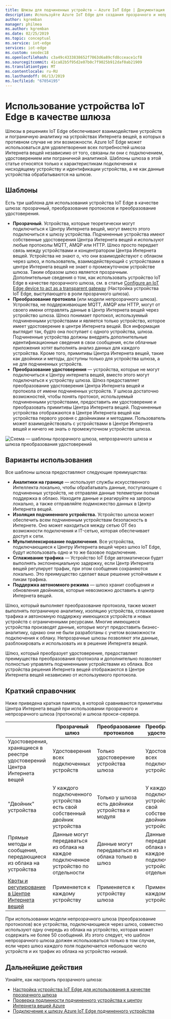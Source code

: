 ```yaml
---
title: Шлюзы для подчиненных устройств — Azure IoT Edge | Документация Майкрософт
description: Используйте Azure IoT Edge для создания прозрачного и непрозрачного устройства-шлюза или устройства-шлюза прокси-сервера, который отправляет данные из нескольких подчиненных устройств в облако или обрабатывает их локально.
author: kgremban
manager: philmea
ms.author: kgremban
ms.date: 02/25/2019
ms.topic: conceptual
ms.service: iot-edge
services: iot-edge
ms.custom: seodec18
ms.openlocfilehash: c3a49c4333838652f7063d6a89cfd8cceace1cf8
ms.sourcegitcommit: 41ca82b5f95d2e07b0c7f9025b912daf0ab21909
ms.translationtype: MT
ms.contentlocale: ru-RU
ms.lasthandoff: 06/13/2019
ms.locfileid: "67054195"
---
```

# <a name="how-an-iot-edge-device-can-be-used-as-a-gateway"></a>Использование устройства IoT Edge в качестве шлюза

Шлюзы в решениях IoT Edge обеспечивают взаимодействие устройств и пограничную аналитику на устройствах Интернета вещей, в которых в противном случае не эти возможности. Azure IoT Edge может использоваться для удовлетворения всех потребностей шлюза Интернета вещей независимо от того, связаны ли они с подключением, удостоверением или пограничной аналитикой. Шаблоны шлюза в этой статье относятся только к характеристикам подключения к нисходящему устройству и идентификации устройства, а не как данные устройства обрабатываются на шлюзе.

## <a name="patterns"></a>Шаблоны

Есть три шаблона для использования устройства IoT Edge в качестве шлюза: прозрачный, преобразование протоколов и преобразование удостоверения.
* **Прозрачный**. Устройства, которые теоретически могут подключиться к Центру Интернета вещей, могут вместо этого подключиться к шлюзу устройства. Подчиненные устройства имеют собственные удостоверения Центра Интернета вещей и используют любые протоколы MQTT, AMQP или HTTP. Шлюз просто передает связь между устройствами и концентратором Центра Интернета вещей. Устройства не знают о, что они взаимодействуют с облаком через шлюз, и пользователь, взаимодействующий с устройствами в центре Интернета вещей не знает о промежуточном устройстве шлюза. Таким образом шлюз является прозрачным. Дополнительные сведения о том, как использовать устройство IoT Edge в качестве прозрачного шлюза, см. в статье [Configure an IoT Edge device to act as a transparent gateway](how-to-create-transparent-gateway.md) (Настройка устройства IoT Edge, выступающего в роли прозрачного шлюза).
* **Преобразование протокола** (или модели непрозрачного шлюза). Устройства, не поддерживающие MQTT, AMQP или HTTP, могут от своего имени отправлять данные в Центр Интернета вещей через устройство шлюза. Шлюз понимает протокол, используемый подчиненными устройствами и является только устройство, которое имеет удостоверение в центре Интернета вещей. Вся информация выглядит так, будто она поступает с одного устройства, шлюза. Подчиненные устройства должны внедрять дополнительные идентификационные сведения в свои сообщения, если облачные приложения хотят выполнять анализ данных для каждого устройства. Кроме того, примитивы Центра Интернета вещей, такие как двойники и методы, доступны только для устройства шлюза, а не для подчиненных устройств.
* **Преобразование удостоверения** — устройства, которые не могут подключиться к Центру интернета вещей, вместо этого могут подключаться к устройству шлюза. Шлюз предоставляет преобразование удостоверения Центра Интернета вещей и протокола от имени подчиненных устройств. У шлюза достаточно возможностей, чтобы понять протокол, используемый подчиненными устройствами, предоставить им удостоверение и преобразовать примитивы Центра Интернета вещей. Подчиненные устройства отображаются в Центре Интернета вещей как устройства первого уровня с двойниками и методами. Пользователь может взаимодействовать с устройствами в Центре Интернета вещей и ничего не знать о промежуточном устройстве шлюза.

![Схема — шаблоны прозрачного шлюза, непрозрачного шлюза и шлюза преобразования удостоверений](./media/iot-edge-as-gateway/edge-as-gateway.png)

## <a name="use-cases"></a>Варианты использования
Все шаблоны шлюза предоставляют следующие преимущества:
* **Аналитики на границе** — использует службы искусственного Интеллекта локально, чтобы обрабатывать данные, поступающие с подчиненных устройств, не отправляя данные телеметрии полная поддержка в облако. Находите данные и реагируйте на запросы локально, а также отправляйте подмножество данных в Центр Интернета вещей. 
* **Изоляция подчиненного устройства.** Устройство шлюза может обеспечить всем подчиненным устройствам безопасность в Интернете. Оно может находиться между сетью OT без возможности подключения и IT-сетью, которая обеспечивает доступ к сети. 
* **Мультиплексирование подключения**. Все устройства, подключающиеся к Центру Интернета вещей через шлюз IoT Edge, будут использовать одно и то же базовое подключение.
* **Сглаживание трафика** — Устройство IoT Edge автоматически будет выполнять экспоненциальную задержку, если Центр Интернета вещей регулирует трафик, при этом сообщения сохраняются локально. Это преимущество сделает ваше решение устойчивым к пикам трафика.
* **Поддержка автономного режима** — шлюз хранит сообщения и обновления двойников, которые невозможно доставить в центр Интернета вещей.

Шлюз, который выполняет преобразование протокола, также может выполнять пограничную аналитику, изоляцию устройства, сглаживание трафика и автономную поддержку имеющихся устройств и новых устройств с ограниченными ресурсами. Многие имеющиеся устройства производят данные, которые могут предоставить бизнес-аналитику, однако они не были разработаны с учетом возможности подключения к облаку. Непрозрачные шлюзы позволяют эти данные, разблокировать и использовать их в решение Интернета вещей.

Шлюз, который преобразует удостоверение, предоставляет преимущества преобразования протокола и дополнительно позволяет полностью управлять подчиненными устройствами из облака. Все устройства решения Интернета вещей отображаются в Центре Интернета вещей независимо от используемого протокола.

## <a name="cheat-sheet"></a>Краткий справочник
Ниже приведена краткая памятка, в которой сравниваются примитивы Центра Интернета вещей при использовании прозрачного и непрозрачного шлюза (протокола) и шлюза прокси-сервера.

| &nbsp; | Прозрачный шлюз | Преобразование протоколов | Преобразование удостоверения |
|--------|-------------|--------|--------|
| Удостоверения, хранящиеся в реестре удостоверений Центра Интернета вещей | Удостоверения всех подключенных устройств | Только удостоверение устройства шлюза | Удостоверения всех подключенных устройств |
| "Двойник" устройства | У каждого подключенного устройства есть свой собственный двойник устройства | Только у шлюза есть двойники устройства и модуля | У каждого подключенного устройства есть свой собственный двойник устройства |
| Прямые методы и сообщения, передающиеся из облака на устройства | Данные могут передаваться из облака на каждое подключенное устройство по отдельности | Данные могут передаваться из облака только в шлюз | Данные могут передаваться из облака на каждое подключенное устройство по отдельности |
| [Квоты и регулирование в Центре Интернета вещей](../iot-hub/iot-hub-devguide-quotas-throttling.md) | Применяется к каждому устройству | Применяется к устройству шлюза | Применяется к каждому устройству |

При использовании модели непрозрачного шлюза (преобразование протоколов) все устройства, подключающиеся через шлюз, совместно используют одну очередь из облака на устройство, которая может содержать не более 50 сообщений. Из этого следует, что шаблон непрозрачного шлюза должен использоваться только в том случае, если через шлюз каждого поля подключается небольшое число устройств и их трафик из облака на устройство низкий.

## <a name="next-steps"></a>Дальнейшие действия

Узнайте, как настроить прозрачного шлюза: 

* [Настройка устройства IoT Edge для использования в качестве прозрачного шлюза](how-to-create-transparent-gateway.md)
* [Проверка подлинности подчиненного устройства к центру Интернета вещей Azure](how-to-authenticate-downstream-device.md)
* [Подключение к шлюзу Azure IoT Edge подчиненного устройства](how-to-connect-downstream-device.md)